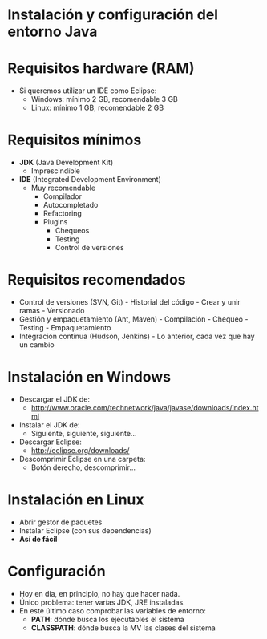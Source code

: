 # Instalación y configuración del entorno Java

# Requisitos hardware (RAM)

- Si queremos utilizar un IDE como Eclipse:
    - Windows: mínimo 2 GB, recomendable 3 GB
    - Linux: mínimo 1 GB, recomendable 2 GB

# Requisitos mínimos

- **JDK** (Java Development Kit)
    - Imprescindible
- **IDE** (Integrated Development Environment)
    - Muy recomendable
        - Compilador
        - Autocompletado
        - Refactoring
        - Plugins
            - Chequeos
            - Testing
            - Control de versiones

# Requisitos recomendados

- Control de versiones (SVN, Git)
      - Historial del código
      - Crear y unir ramas
      - Versionado
- Gestión y empaquetamiento (Ant, Maven)
      - Compilación
      - Chequeo
      - Testing
      - Empaquetamiento
- Integración continua (Hudson, Jenkins)
      - Lo anterior, cada vez que hay un cambio

# Instalación en Windows

- Descargar el JDK de:
    - <http://www.oracle.com/technetwork/java/javase/downloads/index.html>
- Instalar el JDK de:
    - Siguiente, siguiente, siguiente...
- Descargar Eclipse:
    - <http://eclipse.org/downloads/>
- Descomprimir Eclipse en una carpeta:
    - Botón derecho, descomprimir...

# Instalación en Linux

- Abrir gestor de paquetes
- Instalar Eclipse (con sus dependencias)
- **Así de fácil**

# Configuración

- Hoy en día, en principio, no hay que hacer nada.
- Único problema: tener varías JDK, JRE instaladas.
- En este último caso comprobar las variables de entorno:
    - **PATH**: dónde busca los ejecutables el sistema
    - **CLASSPATH**: dónde busca la MV las clases del sistema
